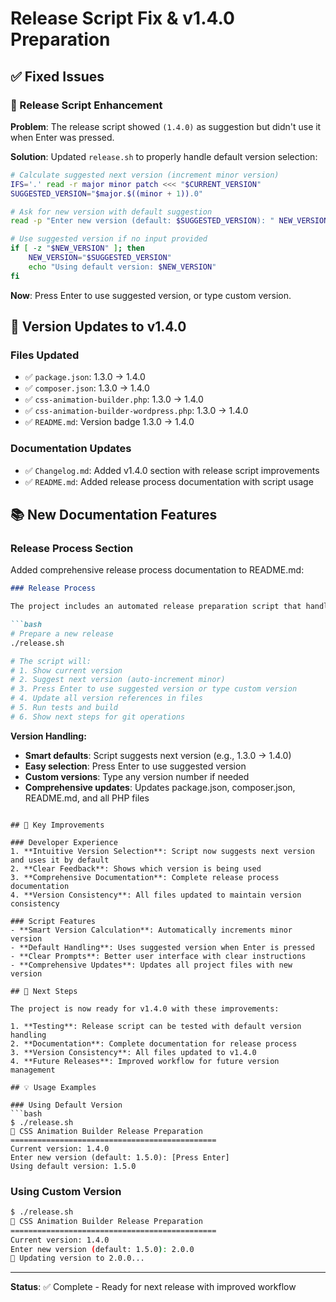 # Release Script Fix & v1.4.0 Preparation

## ✅ Fixed Issues

### 🔧 Release Script Enhancement
**Problem**: The release script showed `(1.4.0)` as suggestion but didn't use it when Enter was pressed.

**Solution**: Updated `release.sh` to properly handle default version selection:

```bash
# Calculate suggested next version (increment minor version)
IFS='.' read -r major minor patch <<< "$CURRENT_VERSION"
SUGGESTED_VERSION="$major.$((minor + 1)).0"

# Ask for new version with default suggestion
read -p "Enter new version (default: $SUGGESTED_VERSION): " NEW_VERSION

# Use suggested version if no input provided
if [ -z "$NEW_VERSION" ]; then
    NEW_VERSION="$SUGGESTED_VERSION"
    echo "Using default version: $NEW_VERSION"
fi
```

**Now**: Press Enter to use suggested version, or type custom version.

## 🚀 Version Updates to v1.4.0

### Files Updated
- ✅ `package.json`: 1.3.0 → 1.4.0
- ✅ `composer.json`: 1.3.0 → 1.4.0
- ✅ `css-animation-builder.php`: 1.3.0 → 1.4.0
- ✅ `css-animation-builder-wordpress.php`: 1.3.0 → 1.4.0
- ✅ `README.md`: Version badge 1.3.0 → 1.4.0

### Documentation Updates
- ✅ `Changelog.md`: Added v1.4.0 section with release script improvements
- ✅ `README.md`: Added release process documentation with script usage

## 📚 New Documentation Features

### Release Process Section
Added comprehensive release process documentation to README.md:

```markdown
### Release Process

The project includes an automated release preparation script that handles version bumping and preparation:

```bash
# Prepare a new release
./release.sh

# The script will:
# 1. Show current version
# 2. Suggest next version (auto-increment minor)
# 3. Press Enter to use suggested version or type custom version
# 4. Update all version references in files
# 5. Run tests and build
# 6. Show next steps for git operations
```

**Version Handling:**
- **Smart defaults**: Script suggests next version (e.g., 1.3.0 → 1.4.0)
- **Easy selection**: Press Enter to use suggested version
- **Custom versions**: Type any version number if needed
- **Comprehensive updates**: Updates package.json, composer.json, README.md, and all PHP files
```

## 🎯 Key Improvements

### Developer Experience
1. **Intuitive Version Selection**: Script now suggests next version and uses it by default
2. **Clear Feedback**: Shows which version is being used
3. **Comprehensive Documentation**: Complete release process documentation
4. **Version Consistency**: All files updated to maintain version consistency

### Script Features
- **Smart Version Calculation**: Automatically increments minor version
- **Default Handling**: Uses suggested version when Enter is pressed
- **Clear Prompts**: Better user interface with clear instructions
- **Comprehensive Updates**: Updates all project files with new version

## 🔄 Next Steps

The project is now ready for v1.4.0 with these improvements:

1. **Testing**: Release script can be tested with default version handling
2. **Documentation**: Complete documentation for release process
3. **Version Consistency**: All files updated to v1.4.0
4. **Future Releases**: Improved workflow for future version management

## 💡 Usage Examples

### Using Default Version
```bash
$ ./release.sh
🚀 CSS Animation Builder Release Preparation
==============================================
Current version: 1.4.0
Enter new version (default: 1.5.0): [Press Enter]
Using default version: 1.5.0
```

### Using Custom Version
```bash
$ ./release.sh
🚀 CSS Animation Builder Release Preparation
==============================================
Current version: 1.4.0
Enter new version (default: 1.5.0): 2.0.0
🔄 Updating version to 2.0.0...
```

---

**Status**: ✅ Complete - Ready for next release with improved workflow
